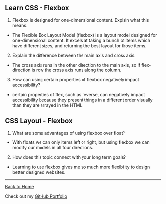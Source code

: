 ## Learn CSS - Flexbox

1. Flexbox is designed for one-dimensional content. Explain what this means.

- The Flexible Box Layout Model (flexbox) is a layout model designed for one-dimensional content. It excels at taking a bunch of items which have different sizes, and returning the best layout for those items.

2. Explain the difference between the main axis and cross axis.

- The cross axis runs in the other direction to the main axis, so if flex-direction is row the cross axis runs along the column.

3. How can using certain properties of flexbox negatively impact accessibility?

- certain properties of flex, such as reverse, can negatively impact accessibility because they present things in a different order visually than they are arrayed in the HTML.

## CSS Layout - Flexbox

1. What are some advantages of using flexbox over float?

- With floats we can only items left or right, but using flexbox we can modify our models in all four directions.

2. How does this topic connect with your long term goals?

- Learning to use flexbox gives me so much more flexibility to design better designed websites.



---

[Back to Home](README.md)

Check out my [GitHub Portfolio](https://github.com/dmenezessousa/)